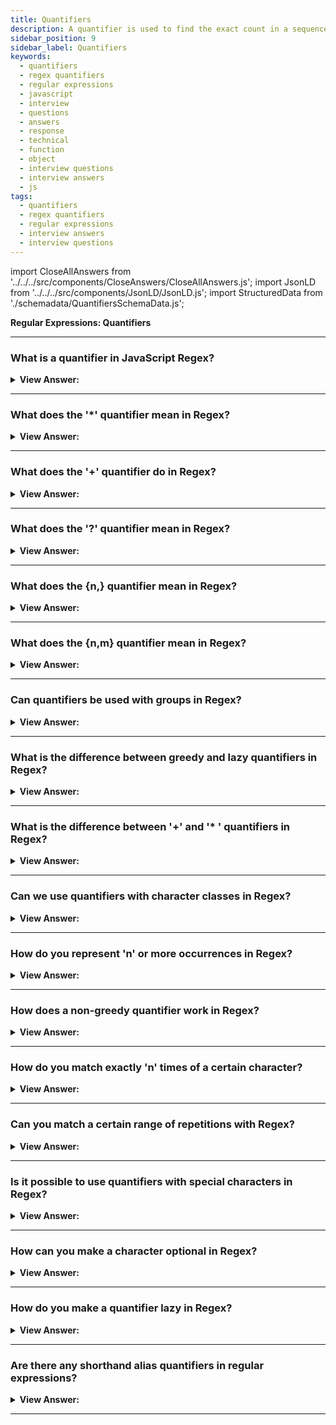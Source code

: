 ```yaml
---
title: Quantifiers
description: A quantifier is used to find the exact count in a sequence of digits. JavasScript Interview Questions and Answers
sidebar_position: 9
sidebar_label: Quantifiers
keywords:
  - quantifiers
  - regex quantifiers
  - regular expressions
  - javascript
  - interview
  - questions
  - answers
  - response
  - technical
  - function
  - object
  - interview questions
  - interview answers
  - js
tags:
  - quantifiers
  - regex quantifiers
  - regular expressions
  - interview answers
  - interview questions
---
```


import CloseAllAnswers from '../../../src/components/CloseAnswers/CloseAllAnswers.js';
import JsonLD from '../../../src/components/JsonLD/JsonLD.js';
import StructuredData from './schemadata/QuantifiersSchemaData.js';

<JsonLD data={StructuredData} />

<head>
  <title>Quantifiers | Regular Expressions Interview Questions</title>
</head>

**Regular Expressions: Quantifiers**

<CloseAllAnswers />

---

### What is a quantifier in JavaScript Regex?

<details>
  <summary><strong>View Answer:</strong></summary>
  <div>
  <div><strong>Interview Response:</strong> We can use a quantifier to find the exact count in a sequence of digits. For example, if we are looking for a sequence of numbers like 123-456. We can used \d&#123;3&#125; which will return 123,456.
    </div><br />
  <div><strong>Technical Response:</strong> In JavaScript Regex, a quantifier is a symbol or character that specifies how many times a certain element or group of elements in a pattern should be matched. Examples of quantifiers include the asterisk (*), which matches zero or more occurrences of the preceding element, and the plus sign (+), which matches one or more occurrences of the preceding element. Other quantifiers include the question mark (?), which matches zero or one occurrence of the preceding element, and the curly braces (&#123; &#125;), which can be used to specify a specific range of occurrences.
    </div><br />
  <div><strong className="codeExample">Code Example:</strong><br /><br />

  <div></div>

```js
// Sequence of digits
console.log("I'm 12345 years old".match(/\d{5}/)); //  "12345"

// Range of digits
console.log("I'm not 12, but 1234 years old".match(/\d{3,5}/)); // "1234"

// Omitting the upper range with \d{3,}
console.log("I'm not 12, but 345678 years old".match(/\d{3,}/)); // "345678"

// Implementation on a range and omitting the upper range
let str = '+7(903)-123-45-67';

let numbers = str.match(/\d{1,}/g);

console.log(numbers); // 7,903,123,45,67
```

  </div>
  </div>
</details>

---

### What does the '*' quantifier mean in Regex?

<details>
  <summary><strong>View Answer:</strong></summary>
  <div>
  <div><strong>Interview Response:</strong> In regular expressions, the symbol (*) is known as the quantifier for "zero or more of the preceding character." To illustrate, the regular expression pattern /a*b/ can match any string that starts with "a" and ends with "b," regardless of the number of "a" characters present between them.
  </div><br />
  </div>
</details>

---

### What does the '+' quantifier do in Regex?

<details>
  <summary><strong>View Answer:</strong></summary>
  <div>
  <div><strong>Interview Response:</strong> The '+' quantifier means one or more of the preceding elements.
  </div><br />
  </div>
</details>

---

### What does the '?' quantifier mean in Regex?

<details>
  <summary><strong>View Answer:</strong></summary>
  <div>
  <div><strong>Interview Response:</strong> Regex uses the question mark (?) quantifier to represent "zero or one of the preceding character." For instance, the pattern /a?b/ matches any string that starts with "a" and ends with "b," with either no or one "a" in between.
  </div><br />
  </div>
</details>

---

### What does the &#123;n,&#125; quantifier mean in Regex?

<details>
  <summary><strong>View Answer:</strong></summary>
  <div>
  <div><strong>Interview Response:</strong> The &#123;n,&#125; quantifier means 'n' or more occurrences of the preceding element. You can specify a specific number of occurrences in regex by using the curly braces (&#123; and &#125;) quantifier. For example, the regex pattern /a&#123;3&#125;b/ will match any string that begins with the letter "a" and ends with the letter "b," with exactly three letters "a" in between.
  </div><br />
  </div>
</details>

---

### What does the &#123;n,m&#125; quantifier mean in Regex?

<details>
  <summary><strong>View Answer:</strong></summary>
  <div>
  <div><strong>Interview Response:</strong> The &#123;n,m&#125; quantifier means between 'n' and 'm' occurrences (inclusive) of the preceding element.
  </div><br />
  </div>
</details>

---

### Can quantifiers be used with groups in Regex?

<details>
  <summary><strong>View Answer:</strong></summary>
  <div>
  <div><strong>Interview Response:</strong> Yes, quantifiers can be applied to groups, specifying the number of group occurrences to match.
  </div><br />
  </div>
</details>

---

### What is the difference between greedy and lazy quantifiers in Regex?

<details>
  <summary><strong>View Answer:</strong></summary>
  <div>
  <div><strong>Interview Response:</strong> Greedy quantifiers match as many occurrences as possible, while lazy quantifiers match as few as possible.
  </div><br />
  </div>
</details>

---

### What is the difference between '+' and '* ' quantifiers in Regex?

<details>
  <summary><strong>View Answer:</strong></summary>
  <div>
  <div><strong>Interview Response:</strong> In regular expressions (regex), the '+' quantifier matches the preceding element one or more times, while the '*' quantifier matches it zero or more times.
  </div><br />
  </div>
</details>

---

### Can we use quantifiers with character classes in Regex?

<details>
  <summary><strong>View Answer:</strong></summary>
  <div>
  <div><strong>Interview Response:</strong> Yes, quantifiers can be used with character classes in regex. They allow you to specify how many times a character or set of characters within the character class should be matched.
  </div><br />
  </div>
</details>

---

### How do you represent 'n' or more occurrences in Regex?

<details>
  <summary><strong>View Answer:</strong></summary>
  <div>
  <div><strong>Interview Response:</strong> To represent 'n' or more occurrences in regex, you can use the '&#123;n,&#125;' quantifier. It matches the preceding element 'n' or more times.
  </div><br />
  </div>
</details>

---

### How does a non-greedy quantifier work in Regex?

<details>
  <summary><strong>View Answer:</strong></summary>
  <div>
  <div><strong>Interview Response:</strong> A non-greedy quantifier in regex, denoted by adding a '?' after the quantifier, matches the shortest possible match instead of the default greedy behavior. It stops as soon as the next element in the pattern can be matched.
  </div><br />
  </div>
</details>

---

### How do you match exactly 'n' times of a certain character?

<details>
  <summary><strong>View Answer:</strong></summary>
  <div>
  <div><strong>Interview Response:</strong> To match exactly n times of a certain character, you can use the &#123;n&#125; quantifier in regex. For example, the regex pattern /a&#123;3&#125;/ will match any string that contains exactly three a characters.
  </div><br />
  </div>
</details>

---

### Can you match a certain range of repetitions with Regex?

<details>
  <summary><strong>View Answer:</strong></summary>
  <div>
  <div><strong>Interview Response:</strong> To match exactly n times of a certain character, you can use the &#123;n&#125; quantifier in regex. For example, the regex pattern /a&#123;3&#125;/ will match any string that contains exactly three a characters.
  </div><br />
  <div><strong className="codeExample">Code Example:</strong><br /><br />

  <div></div>

Here's a JavaScript code example demonstrating the use of regex with the '{min,max}' quantifier to match a certain range of repetitions:

```javascript
const regex = /a{2,4}/;
const testString = "aa, aaa, aaaa, aaaaa";

const matches = testString.match(regex);
console.log(matches); // Output: ["aa", "aaa", "aaaa"]
```

In this example, the regex pattern `/a{2,4}/` will match the letter 'a' repeated between 2 to 4 times. The `match()` method is used to find all matches in the `testString` and return them as an array. The resulting matches are then printed to the console.

  </div>
  </div>
</details>

---

### Is it possible to use quantifiers with special characters in Regex?

<details>
  <summary><strong>View Answer:</strong></summary>
  <div>
  <div><strong>Interview Response:</strong> Yes, quantifiers can be used with special characters, indicating how many times the special character should occur.
  </div><br />
  </div>
</details>

---

### How can you make a character optional in Regex?

<details>
  <summary><strong>View Answer:</strong></summary>
  <div>
  <div><strong>Interview Response:</strong> By using the '?' quantifier, you can make a character optional, meaning it could appear zero or one time.
  </div><br />
  </div>
</details>

---

### How do you make a quantifier lazy in Regex?

<details>
  <summary><strong>View Answer:</strong></summary>
  <div>
  <div><strong>Interview Response:</strong> By adding a '?' after the quantifier, you can make it lazy. This makes it match as few occurrences as possible.
  </div><br />
  </div>
</details>

---

### Are there any shorthand alias quantifiers in regular expressions?

<details>
  <summary><strong>View Answer:</strong></summary>
  <div>
  <div><strong>Interview Response:</strong> Yes, there are shorthand alias quantifiers: '*' for zero or more, '+' for one or more, and '?' for zero or one.
    </div><br />
  <div><strong>Technical Response:</strong> There are shorthands for most used quantifiers, like \d+ which looks for numbers and is a shorthand way for \d&#123;1,&#125;,. Quantifiers are often employed, and they are the fundamental "building block" of sophisticated regular expressions. Using shorthand aliases can help reduce the code necessary to implement an expression.
    </div><br />
  <div><strong className="codeExample">Code Example:</strong><br /><br />

  <div></div>

```js
let str = '+7(903)-123-45-67';
console.log(str.match(/\d+/g)); // 7,903,123,45,67

let str = 'Should I write color or colour?';
console.log(str.match(/colou?r/g)); // color, colour

console.log('100 10 1'.match(/\d0*/g)); // 100, 10, 1

console.log('100 10 1'.match(/\d0+/g)); // 100, 10
// 1 not matched, as 0+ requires at least one zero
```

  </div>
  </div>
</details>

---
